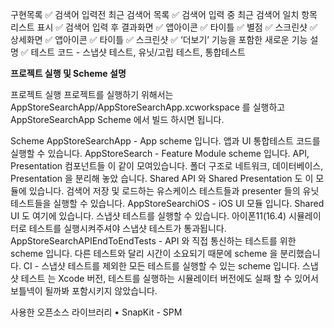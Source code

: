 구현목록
✅ 검색어 입력전 최근 검색어 목록
✅ 검색어 입력 중 최근 검색어 일치 항목 리스트 표시
✅ 검색어 입력 후 결과화면
✅ 앱아이콘
✅ 타이틀
✅ 별점
✅ 스크린샷
✅ 상세화면
✅ 앱아이콘
✅ 타이틀
✅ 스크린샷
✅ ‘더보기’ 기능을 포함한 새로운 기능 설명
✅ 테스트 코드 - 스냅샷 테스트, 유닛/고립 테스트, 통합테스트

**프로젝트 실행 및 Scheme 설명**

프로젝트 실행
프로젝트를 실행하기 위해서는
AppStoreSearchApp/AppStoreSearchApp.xcworkspace 를 실행하고
AppStoreSearchApp Scheme 에서 빌드 하시면 됩니다.

Scheme
AppStoreSearchApp - App scheme 입니다.
앱과 UI 통합테스트 코드를 실행할 수 있습니다.
AppStoreSearch - Feature Module scheme 입니다. API, Presentation 컴포넌트들
이 같이 모여있습니다. 폴더 구조로 네트워크, 데이터베이스, Presentation 을 분리해 놓았
습니다. Shared API 와 Shared Presentation 도 이 모듈에 있습니다.
검색어 저장 및 로드하는 유스케이스 테스트들과 presenter 들의 유닛테스트들을 실행할 수
있습니다.
AppStoreSearchiOS - iOS UI 모듈 입니다. Shared UI 도 여기에 있습니다.
스냅샷 테스트를 실행할 수 있습니다.
아이폰11(16.4) 시뮬레이터로 테스트를 실행시켜주셔야 스냅샷 테스트가 통과됩니다.
AppStoreSearchAPIEndToEndTests - API 와 직접 통신하는 테스트를 위한 scheme
입니다. 다른 테스트와 달리 시간이 소요되기 때문에 scheme 을 분리했습니다.
CI - 스냅샷 테스트를 제외한 모든 테스트를 실행할 수 있는 scheme 입니다. 스냅샷 테스트
는 Xcode 버전, 테스트를 실행하는 시뮬레이터 버전에도 실패 할 수 있어서 보틀넥이 될까봐
포함시키지 않았습니다.

사용한 오픈소스 라이브러리
• SnapKit - SPM
